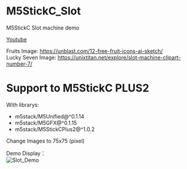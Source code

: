 # M5StickC_Slot
M5StickC Slot machine demo

[Youtube](https://www.youtube.com/watch?v=72K9PzyDPpI)

Fruits Image: https://unblast.com/12-free-fruit-icons-ai-sketch/<br>
Lucky Seven Image: https://unixtitan.net/explore/slot-machine-clipart-number-7/

# Support to M5StickC PLUS2

With librarys:
- m5stack/M5Unified@^0.1.14
- m5stack/M5GFX@^0.1.15
- m5stack/M5StickCPlus2@^1.0.2

Change Images to 75x75 (pixel)

Demo Display：  
![Slot_Demo](Slot_Demo.gif)